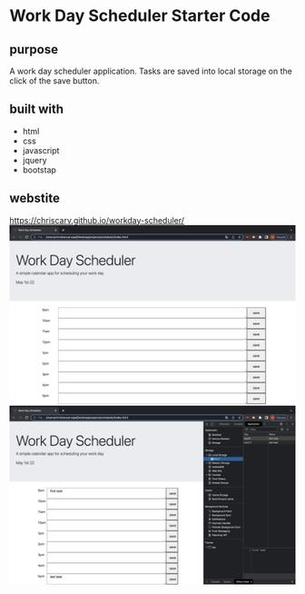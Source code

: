 # Work Day Scheduler Starter Code
## purpose
A work day scheduler application. Tasks are saved into local storage on the click of the save button.

## built with
* html
* css
* javascript
* jquery
* bootstap 

## webstite
https://chriscarv.github.io/workday-scheduler/
![html](Develop/images/img.png)
![html](Develop/images/img2.png)